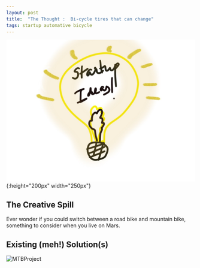 ```yaml
---
layout: post
title:  "The Thought :  Bi-cycle tires that can change"
tags: startup automative bicycle
---
```

![postImage](/public/img/logo.jpg){:height="200px" width="250px"}
<!-- ![postImage](/public/img/logo.jpg){:.foo} --> 

## The Creative Spill
Ever wonder if you could switch between a road bike and mountain bike, something to consider when you live on Mars.
## Existing (meh!) Solution(s)


![MTBProject](https://www.mtbproject.com/)
